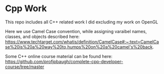 # Cpp Work
 This repo includes all C++ related work I did excluding my work on OpenGL

Here we use Camel Case convention, while assigning varaibel names, classes, and objects described here: https://www.techtarget.com/whatis/definition/CamelCase#:~:text=CamelCase%20is%20a%20way%20to,humps%20on%20a%20camel's%20back.

Some C++ online course material can be found here: https://github.com/profjpbaugh/complete-cpp-developer-course/tree/master
